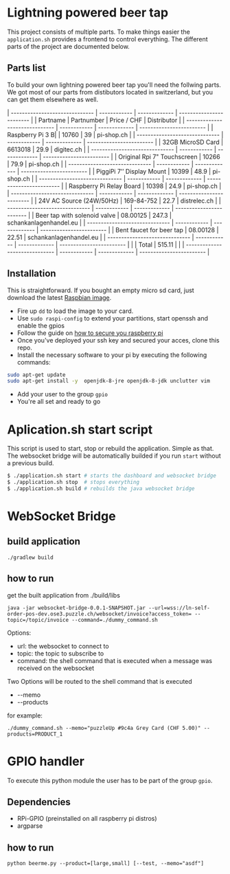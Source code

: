 # Lightning powered beer tap

This project consists of multiple parts. To make things easier the
`application.sh` provides a frontend to control everything. The different parts
of the project are documented below.

## Parts list

To build your own lightning powered beer tap you'll need the follwing parts. We
got most of our parts from distibutors located in switzerland, but you can get them elsewhere as well.

| ------------------------------ | ------------ | ------------- | ------------------------ |
|   Partname                     |  Partnumber  |  Price / CHF  |  Distributor             |
| ------------------------------ | ------------ | ------------- | ------------------------ |
| Raspberry Pi 3 B|              |  10760       |  39           |  pi-shop.ch              |
| ------------------------------ | ------------ | ------------- | ------------------------ |
| 32GB MicroSD Card              |  6613018     |  29.9         |  digitec.ch              |
| ------------------------------ | ------------ | ------------- | ------------------------ |
| Original Rpi 7" Touchscreen    |  10266       |  79.9         |  pi-shop.ch              |
| ------------------------------ | ------------ | ------------- | ------------------------ |
| PiggiPi 7’’ Display Mount      |  10399       |  48.9         |  pi-shop.ch              |
| ------------------------------ | ------------ | ------------- | ------------------------ |
| Raspberry Pi Relay Board       |  10398       |  24.9         |  pi-shop.ch              |
| ------------------------------ | ------------ | ------------- | ------------------------ |
| 24V AC Source (24W/50Hz)       |  169-84-752  |  22.7         |  distrelec.ch            |
| ------------------------------ | ------------ | ------------- | ------------------------ |
| Beer tap with solenoid valve   |  08.00125    |  247.3        |  schankanlagenhandel.eu  |
| ------------------------------ | ------------ | ------------- | ------------------------ |
| Bent faucet for beer tap       |  08.00128    |  22.51        |  schankanlagenhandel.eu  |
| ------------------------------ | ------------ | ------------- | ------------------------ |
|                                |   Total      |  515.11       |                          |
| ------------------------------ | ------------ | ------------- | ------------------------ |

## Installation

This is straightforward. If you bought an empty micro sd card, just download
the latest [Raspbian image](https://www.raspberrypi.org/downloads/raspbian/).
* Fire up `dd` to load the image to your card.
* Use `sudo raspi-config` to extend your partitions, start openssh and enable
the gpios
* Follow the guide on [how to secure you raspberry pi](https://www.raspberrypi.org/documentation/configuration/security.md)
* Once you've deployed your ssh key and secured your acces, clone this repo.
* Install the necessary software to your pi by executing the following
commands:
```bash
sudo apt-get update
sudo apt-get install -y  openjdk-8-jre openjdk-8-jdk unclutter vim
```
* Add your user to the group `gpio`
* You're all set and ready to go

# Aplication.sh start script

This script is used to start, stop or rebuild the application. Simple as that.
The websocket bridge will be automatically builded if you run `start` without a
previous build.

```bash
$ ./application.sh start # starts the dashboard and websocket bridge
$ ./application.sh stop  # stops everything
$ ./application.sh build # rebuilds the java websocket bridge
```

# WebSocket Bridge

## build application
```
./gradlew build
```

## how to run

get the built application from ./build/libs

```
java -jar websocket-bridge-0.0.1-SNAPSHOT.jar --url=wss://ln-self-order-pos-dev.ose3.puzzle.ch/websocket/invoice?access_token= --topic=/topic/invoice --command=./dummy_command.sh
```
Options:

* url: the websocket to connect to
* topic: the topic to subscribe to
* command: the shell command that is executed when a message was received on the websocket

Two Options will be routed to the shell command that is executed

* --memo
* --products

for example:
```
./dummy_command.sh --memo="puzzleUp #9c4a Grey Card (CHF 5.00)" --products=PRODUCT_1
```

# GPIO handler

To execute this python module the user has to be part of the group `gpio`.

## Dependencies

* RPi-GPIO (preinstalled on all raspberry pi distros)
* argparse

## how to run

```
python beerme.py --product=[large,small] [--test, --memo="asdf"]
```
